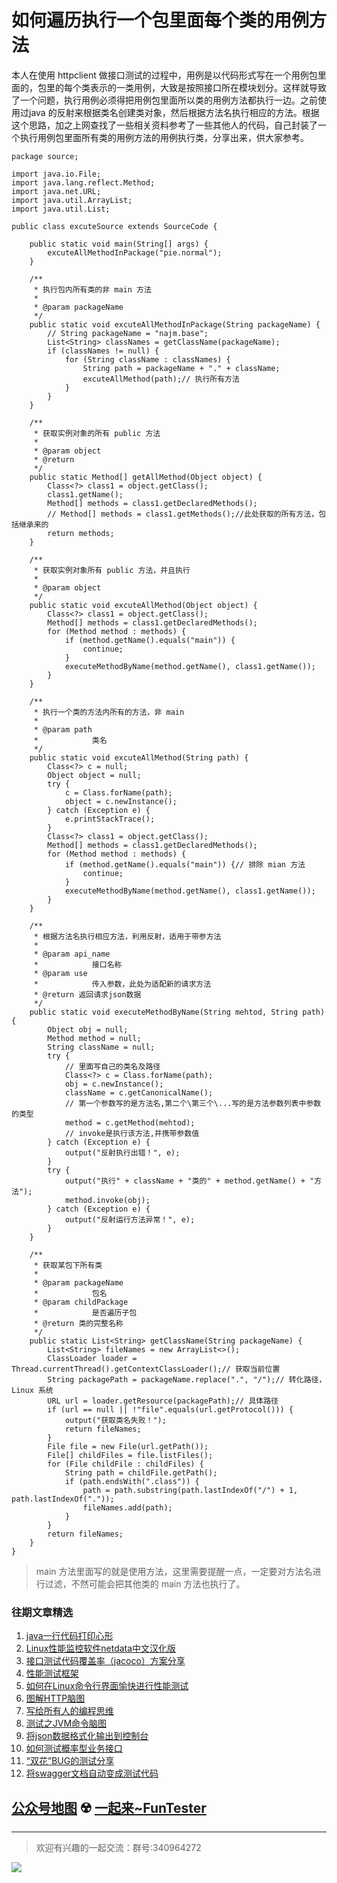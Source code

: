 # 如何遍历执行一个包里面每个类的用例方法



本人在使用 httpclient 做接口测试的过程中，用例是以代码形式写在一个用例包里面的，包里的每个类表示的一类用例，大致是按照接口所在模块划分。这样就导致了一个问题，执行用例必须得把用例包里面所以类的用例方法都执行一边。之前使用过java 的反射来根据类名创建类对象，然后根据方法名执行相应的方法。根据这个思路，加之上网查找了一些相关资料参考了一些其他人的代码，自己封装了一个执行用例包里面所有类的用例方法的用例执行类，分享出来，供大家参考。


```
package source;
 
import java.io.File;
import java.lang.reflect.Method;
import java.net.URL;
import java.util.ArrayList;
import java.util.List;
 
public class excuteSource extends SourceCode {
 
	public static void main(String[] args) {
		excuteAllMethodInPackage("pie.normal");
	}
 
	/**
	 * 执行包内所有类的非 main 方法
	 * 
	 * @param packageName
	 */
	public static void excuteAllMethodInPackage(String packageName) {
		// String packageName = "najm.base";
		List<String> classNames = getClassName(packageName);
		if (classNames != null) {
			for (String className : classNames) {
				String path = packageName + "." + className;
				excuteAllMethod(path);// 执行所有方法
			}
		}
	}
 
	/**
	 * 获取实例对象的所有 public 方法
	 * 
	 * @param object
	 * @return
	 */
	public static Method[] getAllMethod(Object object) {
		Class<?> class1 = object.getClass();
		class1.getName();
		Method[] methods = class1.getDeclaredMethods();
		// Method[] methods = class1.getMethods();//此处获取的所有方法，包括继承来的
		return methods;
	}
 
	/**
	 * 获取实例对象所有 public 方法，并且执行
	 * 
	 * @param object
	 */
	public static void excuteAllMethod(Object object) {
		Class<?> class1 = object.getClass();
		Method[] methods = class1.getDeclaredMethods();
		for (Method method : methods) {
			if (method.getName().equals("main")) {
				continue;
			}
			executeMethodByName(method.getName(), class1.getName());
		}
	}
 
	/**
	 * 执行一个类的方法内所有的方法，非 main
	 * 
	 * @param path
	 *            类名
	 */
	public static void excuteAllMethod(String path) {
		Class<?> c = null;
		Object object = null;
		try {
			c = Class.forName(path);
			object = c.newInstance();
		} catch (Exception e) {
			e.printStackTrace();
		}
		Class<?> class1 = object.getClass();
		Method[] methods = class1.getDeclaredMethods();
		for (Method method : methods) {
			if (method.getName().equals("main")) {// 排除 mian 方法
				continue;
			}
			executeMethodByName(method.getName(), class1.getName());
		}
	}
 
	/**
	 * 根据方法名执行相应方法，利用反射，适用于带参方法
	 * 
	 * @param api_name
	 *            接口名称
	 * @param use
	 *            传入参数，此处为适配新的请求方法
	 * @return 返回请求json数据
	 */
	public static void executeMethodByName(String mehtod, String path) {
		Object obj = null;
		Method method = null;
		String className = null;
		try {
			// 里面写自己的类名及路径
			Class<?> c = Class.forName(path);
			obj = c.newInstance();
			className = c.getCanonicalName();
			// 第一个参数写的是方法名,第二个\第三个\...写的是方法参数列表中参数的类型
			method = c.getMethod(mehtod);
			// invoke是执行该方法,并携带参数值
		} catch (Exception e) {
			output("反射执行出错！", e);
		}
		try {
			output("执行" + className + "类的" + method.getName() + "方法");
			method.invoke(obj);
		} catch (Exception e) {
			output("反射运行方法异常！", e);
		}
	}
 
	/**
	 * 获取某包下所有类
	 * 
	 * @param packageName
	 *            包名
	 * @param childPackage
	 *            是否遍历子包
	 * @return 类的完整名称
	 */
	public static List<String> getClassName(String packageName) {
		List<String> fileNames = new ArrayList<>();
		ClassLoader loader = Thread.currentThread().getContextClassLoader();// 获取当前位置
		String packagePath = packageName.replace(".", "/");// 转化路径，Linux 系统
		URL url = loader.getResource(packagePath);// 具体路径
		if (url == null || !"file".equals(url.getProtocol())) {
			output("获取类名失败！");
			return fileNames;
		}
		File file = new File(url.getPath());
		File[] childFiles = file.listFiles();
		for (File childFile : childFiles) {
			String path = childFile.getPath();
			if (path.endsWith(".class")) {
				path = path.substring(path.lastIndexOf("/") + 1, path.lastIndexOf("."));
				fileNames.add(path);
			}
		}
		return fileNames;
	}
}
```
> main 方法里面写的就是使用方法，这里需要提醒一点，一定要对方法名进行过滤，不然可能会把其他类的 main 方法也执行了。

### 往期文章精选

1. [java一行代码打印心形](https://mp.weixin.qq.com/s/QPSryoSbViVURpSa9QXtpg)
2. [Linux性能监控软件netdata中文汉化版](https://mp.weixin.qq.com/s/fdXtK-5WwKnxjLZdyg6-nA)
3. [接口测试代码覆盖率（jacoco）方案分享](https://mp.weixin.qq.com/s/D73Sq6NLjeRKN8aCpGLOjQ)
4. [性能测试框架](https://mp.weixin.qq.com/s/3_09j7-5ex35u30HQRyWug)
5. [如何在Linux命令行界面愉快进行性能测试](https://mp.weixin.qq.com/s/fwGqBe1SpA2V0lPfAOd04Q)
6. [图解HTTP脑图](https://mp.weixin.qq.com/s/100Vm8FVEuXs0x6rDGTipw)
7. [写给所有人的编程思维](https://mp.weixin.qq.com/s/Oj33UCnYfbUgzsBzEm2GPQ)
8. [测试之JVM命令脑图](https://mp.weixin.qq.com/s/qprqyv0j3SCvGw1HMjbaMQ)
9. [将json数据格式化输出到控制台](https://mp.weixin.qq.com/s/2IPwvh-33Ov2jBh0_L8shA)
10. [如何测试概率型业务接口](https://mp.weixin.qq.com/s/kUVffhjae3eYivrGqo6ZMg)
11. [“双花”BUG的测试分享](https://mp.weixin.qq.com/s/0dsBsssNfg-seJ_tu9zFaQ)
12. [将swagger文档自动变成测试代码](https://mp.weixin.qq.com/s/SY8mVenj0zMe5b47GS9VSQ)

## [公众号地图](https://mp.weixin.qq.com/s/36RbP20beZ8oWJ9nLAxG3g) ☢️ [一起来~FunTester](http://mp.weixin.qq.com/s?__biz=MzU4MTE2NDEyMQ==&mid=2247483866&idx=3&sn=2ef9d9bdcc49b5e52fcb3b6f35396a5e&chksm=fd4a8cecca3d05fafee68d4a9f9024ffc950cb66809d28f0ec3f8ee1ce280349f27d5352314c&scene=21#wechat_redirect)



---

> 欢迎有兴趣的一起交流：群号:340964272

![](/blog/pic/201712120951590031.png)
<script src="/blog/js/bubbly.js"></script>
<script src="/blog/js/article.js"></script>